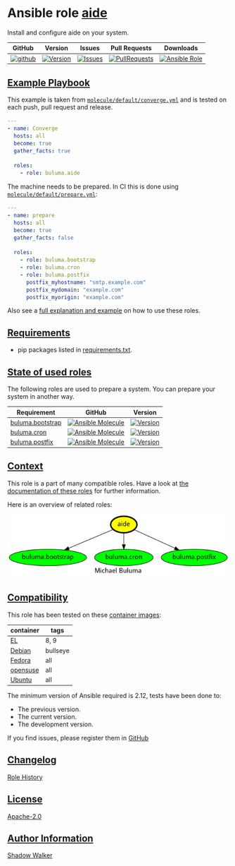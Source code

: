 # Ansible role [aide](https://galaxy.ansible.com/ui/standalone/roles/buluma/aide/documentation)

Install and configure aide on your system.

|GitHub|Version|Issues|Pull Requests|Downloads|
|------|-------|------|-------------|---------|
|[![github](https://github.com/buluma/ansible-role-aide/actions/workflows/molecule.yml/badge.svg)](https://github.com/buluma/ansible-role-aide/actions/workflows/molecule.yml)|[![Version](https://img.shields.io/github/release/buluma/ansible-role-aide.svg)](https://github.com/buluma/ansible-role-aide/releases/)|[![Issues](https://img.shields.io/github/issues/buluma/ansible-role-aide.svg)](https://github.com/buluma/ansible-role-aide/issues/)|[![PullRequests](https://img.shields.io/github/issues-pr-closed-raw/buluma/ansible-role-aide.svg)](https://github.com/buluma/ansible-role-aide/pulls/)|[![Ansible Role](https://img.shields.io/ansible/role/d/buluma/aide)](https://galaxy.ansible.com/ui/standalone/roles/buluma/aide/documentation)|

## [Example Playbook](#example-playbook)

This example is taken from [`molecule/default/converge.yml`](https://github.com/buluma/ansible-role-aide/blob/master/molecule/default/converge.yml) and is tested on each push, pull request and release.

```yaml
---
- name: Converge
  hosts: all
  become: true
  gather_facts: true

  roles:
    - role: buluma.aide
```

The machine needs to be prepared. In CI this is done using [`molecule/default/prepare.yml`](https://github.com/buluma/ansible-role-aide/blob/master/molecule/default/prepare.yml):

```yaml
---
- name: prepare
  hosts: all
  become: true
  gather_facts: false

  roles:
    - role: buluma.bootstrap
    - role: buluma.cron
    - role: buluma.postfix
      postfix_myhostname: "smtp.example.com"
      postfix_mydomain: "example.com"
      postfix_myorigin: "example.com"
```

Also see a [full explanation and example](https://buluma.github.io/how-to-use-these-roles.html) on how to use these roles.


## [Requirements](#requirements)

- pip packages listed in [requirements.txt](https://github.com/buluma/ansible-role-aide/blob/master/requirements.txt).

## [State of used roles](#state-of-used-roles)

The following roles are used to prepare a system. You can prepare your system in another way.

| Requirement | GitHub | Version |
|-------------|--------|--------|
|[buluma.bootstrap](https://galaxy.ansible.com/buluma/bootstrap)|[![Ansible Molecule](https://github.com/buluma/ansible-role-bootstrap/actions/workflows/molecule.yml/badge.svg)](https://github.com/buluma/ansible-role-bootstrap/actions/workflows/molecule.yml)|[![Version](https://img.shields.io/github/release/buluma/ansible-role-bootstrap.svg)](https://github.com/shadowwalker/ansible-role-bootstrap)|
|[buluma.cron](https://galaxy.ansible.com/buluma/cron)|[![Ansible Molecule](https://github.com/buluma/ansible-role-cron/actions/workflows/molecule.yml/badge.svg)](https://github.com/buluma/ansible-role-cron/actions/workflows/molecule.yml)|[![Version](https://img.shields.io/github/release/buluma/ansible-role-cron.svg)](https://github.com/shadowwalker/ansible-role-cron)|
|[buluma.postfix](https://galaxy.ansible.com/buluma/postfix)|[![Ansible Molecule](https://github.com/buluma/ansible-role-postfix/actions/workflows/molecule.yml/badge.svg)](https://github.com/buluma/ansible-role-postfix/actions/workflows/molecule.yml)|[![Version](https://img.shields.io/github/release/buluma/ansible-role-postfix.svg)](https://github.com/shadowwalker/ansible-role-postfix)|

## [Context](#context)

This role is a part of many compatible roles. Have a look at [the documentation of these roles](https://buluma.github.io/) for further information.

Here is an overview of related roles:

![dependencies](https://raw.githubusercontent.com/buluma/ansible-role-aide/png/requirements.png "Dependencies")

## [Compatibility](#compatibility)

This role has been tested on these [container images](https://hub.docker.com/u/buluma):

|container|tags|
|---------|----|
|[EL](https://hub.docker.com/r/buluma/enterpriselinux)|8, 9|
|[Debian](https://hub.docker.com/r/buluma/debian)|bullseye|
|[Fedora](https://hub.docker.com/r/buluma/fedora)|all|
|[opensuse](https://hub.docker.com/r/buluma/opensuse)|all|
|[Ubuntu](https://hub.docker.com/r/buluma/ubuntu)|all|

The minimum version of Ansible required is 2.12, tests have been done to:

- The previous version.
- The current version.
- The development version.

If you find issues, please register them in [GitHub](https://github.com/buluma/ansible-role-aide/issues)

## [Changelog](#changelog)

[Role History](https://github.com/buluma/ansible-role-aide/blob/master/CHANGELOG.md)

## [License](#license)

[Apache-2.0](https://github.com/buluma/ansible-role-aide/blob/master/LICENSE)

## [Author Information](#author-information)

[Shadow Walker](https://buluma.github.io/)


